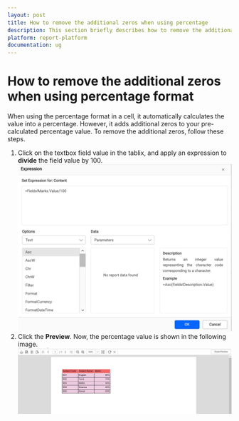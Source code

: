 ```yaml
---
layout: post
title: How to remove the additional zeros when using percentage 
description: This section briefly describes how to remove the additional zeros when using percentage format in a report.
platform: report-platform
documentation: ug
---
```


# How to remove the additional zeros when using percentage format

When using the percentage format in a cell, it automatically calculates the value into a percentage. However, it adds additional zeros to your pre-calculated percentage value. To remove the additional zeros, follow these steps.

1. Click on the textbox field value in the tablix, and apply an expression to **divide** the field value by 100.
 ![expression page](/static/assets/on-premise/images/report-designer/how-to/remove-additional-zeros-when-using-percentage-format/field-expression.png)
2. Click the **Preview**. Now, the percentage value is shown in the following image.
 ![output image](/static/assets/on-premise/images/report-designer/how-to/remove-additional-zeros-when-using-percentage-format/percentage-output-image.png)